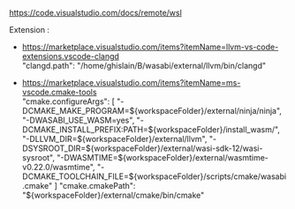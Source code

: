 https://code.visualstudio.com/docs/remote/wsl  

Extension :
 - https://marketplace.visualstudio.com/items?itemName=llvm-vs-code-extensions.vscode-clangd  
        "clangd.path": "/home/ghislain/B/wasabi/external/llvm/bin/clangd"
  
 - https://marketplace.visualstudio.com/items?itemName=ms-vscode.cmake-tools  
"cmake.configureArgs": [
  "-DCMAKE_MAKE_PROGRAM=${workspaceFolder}/external/ninja/ninja",
  "-DWASABI_USE_WASM=yes",
  "-DCMAKE_INSTALL_PREFIX:PATH=${workspaceFolder}/install_wasm/",
  "-DLLVM_DIR=${workspaceFolder}/external/llvm",
  "-DSYSROOT_DIR=${workspaceFolder}/external/wasi-sdk-12/wasi-sysroot",
  "-DWASMTIME=${workspaceFolder}/external/wasmtime-v0.22.0/wasmtime",
  "-DCMAKE_TOOLCHAIN_FILE=${workspaceFolder}/scripts/cmake/wasabi.cmake"
]
"cmake.cmakePath": "${workspaceFolder}/external/cmake/bin/cmake"
